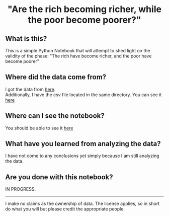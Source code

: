# <p align="center"> "Are the rich becoming richer, while the poor become poorer?" </p>

## What is this?
This is a simple Python Notebook that will attempt to shed light on the validity of the phase:
"The rich have become richer, and the poor have become poorer"

## Where did the data come from?
I got the data from [here](https://www.federalreserve.gov/releases/z1/dataviz/dfa/). <br />
Additionally, I have the csv file located in the same directory. You can see it [here](practice-dfa.csv)

## Where can I see the notebook?
You should be able to see it [here](dfa-project.ipynb)

## What have you learned from analyzing the data?
I have not come to any conclusions yet simply because I am still analyzing the data.

## Are you done with this notebook?
IN PROGRESS.

---

I make no claims as the ownership of data. The license applies, so in short do what you will but please credit the appropriate people. 
